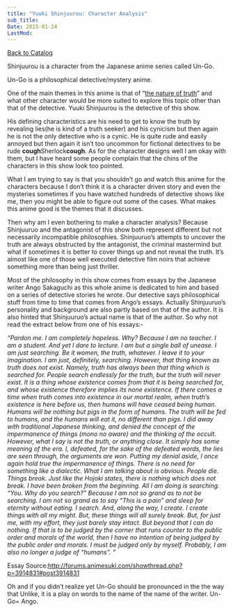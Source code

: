 ```yaml
---
title: "Yuuki Shinjuurou: Character Analysis"
sub_title:
Date: 2015-01-24
LastMod:
---
```


[Back to Catalog](https://otaking.xyz/index.html)

Shinjuurou is a character from the Japanese anime series called Un-Go.

Un-Go is a philosophical detective/mystery anime.

One of the main themes in this anime is that of “[the nature of truth](http://karice.wordpress.com/2012/10/27/p263/)” and what other character would be more suited to explore this topic other than that of the detective. Yuuki Shinjuurou is the detective of this show.

His defining characteristics are his need to get to know the truth by revealing lies(he is kind of a truth seeker) and his cynicism but then again he is not the only detective who is a cynic. He is quite rude and easily annoyed but then again it isn’t too uncommon for fictional detectives to be rude **cough**Sherlock**cough**. As for the character designs well I am okay with them, but I have heard some people complain that the chins of the characters in this show look too pointed.

What I am trying to say is that you shouldn’t go and watch this anime for the characters because I don’t think it is a character driven story and even the mysteries sometimes if you have watched hundreds of detective shows like me, then you might be able to figure out some of the cases. What makes this anime good is the themes that it discusses.

Then why am I even bothering to make a character analysis? Because Shinjuuruo and the antagonist of this show both represent different but not necessarily incompatible philosophies. Shinjuuruo’s attempts to uncover the truth are always obstructed by the antagonist, the criminal mastermind but what if sometimes it is better to cover things up and not reveal the truth. It’s almost like one of those well executed detective film noirs that achieve something more than being just thriller.

Most of the philosophy in this show comes from essays by the Japanese writer Ango Sakaguchi as this whole anime is dedicated to him and based on a series of detective stories he wrote. Our detective says philosophical stuff from time to time that comes from Ango’s essays. Actually Shinjuuruo’s personality and background are also partly based on that of the author. It is also hinted that Shinjuuruo’s actual name is that of the author. So why not read the extract below from one of his essays:-

*“Pardon me. I am completely hopeless. Why? Because I am no teacher. I am a student. And yet I dare to lecture.*
*I am but a single ball of unease. I am just searching. Be it women, the truth, whatever. I leave it to your imagination. I am just, definitely, searching.*
*However, that thing known as truth does not exist. Namely, truth has always been that thing which is searched for. People search endlessly for the truth, but the truth will never exist. It is a thing whose existence comes from that it is being searched for, and whose existence therefore implies its none existence. If there comes a time when truth comes into existence in our mortal realm, when truth’s existence is here before us, then humans will have ceased being human. Humans will be nothing but pigs in the form of humans. The truth will be fed to humans, and the humans will eat it, no different than pigs.*
*I did away with traditional Japanese thinking, and denied the concept of the impermanence of things (mono no aware) and the thinking of the occult. However, what I say is not the truth, or anything close. It simply has some meaning of the era. I, defeated, for the sake of the defeated words, the lies are seen through, the arguments are won. Putting my denial aside, I once again hold true the impermanence of things. There is no need for something like a dialectic. What I am talking about is obvious. People die. Things break. Just like the Hojoki states, there is nothing which does not break.*
*I have been broken from the beginning. All I am doing is searching. “You. Why do you search?” Because I am not so grand as to not be searching. I am not so grand as to say “This is a pain” and sleep for eternity without eating.*
*I search. And, along the way, I create. I create things with all my might. But, these things will all surely break. But, for just me, with my effort, they just barely stay intact. But beyond that I can do nothing.*
*If that is to be judged by the corner that runs counter to the public order and morals of the world, then I have no intention of being judged by the public order and morals.*
*I must be judged only by myself. Probably, I am also no longer a judge of “humans”.*
*“*

Essay Source:http://forums.animesuki.com/showthread.php?p=3914831#post3914831

Oh and if you didn’t realize yet Un-Go should be pronounced in the the way that Unlike, it is a play on words to the name of the name of the writer. Un-Go= Ango.

